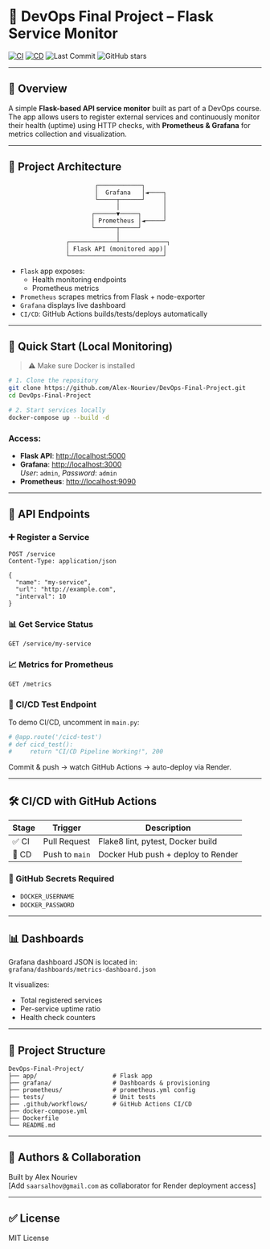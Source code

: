 # 🧪 DevOps Final Project – Flask Service Monitor

[![CI](https://github.com/Alex-Nouriev/DevOps-Final-Project/actions/workflows/ci.yml/badge.svg)](https://github.com/Alex-Nouriev/DevOps-Final-Project/actions/workflows/ci.yml)
[![CD](https://github.com/Alex-Nouriev/DevOps-Final-Project/actions/workflows/cd.yml/badge.svg)](https://github.com/Alex-Nouriev/DevOps-Final-Project/actions/workflows/cd.yml)
![Last Commit](https://img.shields.io/github/last-commit/Alex-Nouriev/DevOps-Final-Project)
![GitHub stars](https://img.shields.io/github/stars/Alex-Nouriev/DevOps-Final-Project?style=social)

---

## 📌 Overview

A simple **Flask-based API service monitor** built as part of a DevOps course.  
The app allows users to register external services and continuously monitor their health (uptime) using HTTP checks, with **Prometheus & Grafana** for metrics collection and visualization.

---

## 🧱 Project Architecture

```plaintext
                        ┌────────────┐
                        │  Grafana   │◄────┐
                        └─────┬──────┘     │
                              │            │
                       ┌──────▼─────┐      │
                       │ Prometheus │◄─────┘
                       └──────┬─────┘
                              │
                ┌─────────────┴─────────────┐
                │ Flask API (monitored app)│
                └──────────────────────────┘
```

- `Flask` app exposes:
  - Health monitoring endpoints
  - Prometheus metrics
- `Prometheus` scrapes metrics from Flask + node-exporter
- `Grafana` displays live dashboard
- `CI/CD`: GitHub Actions builds/tests/deploys automatically

---

## 🚀 Quick Start (Local Monitoring)

> ⚠️ Make sure Docker is installed

```bash
# 1. Clone the repository
git clone https://github.com/Alex-Nouriev/DevOps-Final-Project.git
cd DevOps-Final-Project

# 2. Start services locally
docker-compose up --build -d
```

### Access:
- **Flask API**: [http://localhost:5000](http://localhost:5000)
- **Grafana**: [http://localhost:3000](http://localhost:3000)  
  _User_: `admin`, _Password_: `admin`
- **Prometheus**: [http://localhost:9090](http://localhost:9090)

---

## 🔧 API Endpoints

### ➕ Register a Service

```http
POST /service
Content-Type: application/json

{
  "name": "my-service",
  "url": "http://example.com",
  "interval": 10
}
```

### 📊 Get Service Status

```http
GET /service/my-service
```

### 📈 Metrics for Prometheus

```http
GET /metrics
```

### 🔁 CI/CD Test Endpoint

To demo CI/CD, uncomment in `main.py`:

```python
# @app.route('/cicd-test')
# def cicd_test():
#     return "CI/CD Pipeline Working!", 200
```

Commit & push → watch GitHub Actions → auto-deploy via Render.

---

## 🛠 CI/CD with GitHub Actions

| Stage | Trigger | Description |
|-------|---------|-------------|
| ✅ CI | Pull Request | Flake8 lint, pytest, Docker build |
| 🚀 CD | Push to `main` | Docker Hub push + deploy to Render |

### 🔐 GitHub Secrets Required

- `DOCKER_USERNAME`
- `DOCKER_PASSWORD`

---

## 📊 Dashboards

Grafana dashboard JSON is located in:  
`grafana/dashboards/metrics-dashboard.json`

It visualizes:
- Total registered services
- Per-service uptime ratio
- Health check counters

---

## 📁 Project Structure

```plaintext
DevOps-Final-Project/
├── app/                     # Flask app
├── grafana/                 # Dashboards & provisioning
├── prometheus/              # prometheus.yml config
├── tests/                   # Unit tests
├── .github/workflows/       # GitHub Actions CI/CD
├── docker-compose.yml
├── Dockerfile
└── README.md
```

---

## 📑 Authors & Collaboration

Built by Alex Nouriev  
[Add `saarsalhov@gmail.com` as collaborator for Render deployment access]

---

## ✅ License

MIT License

